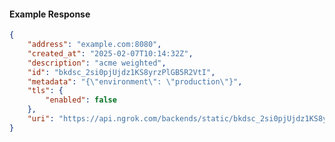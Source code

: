 <!-- Code generated for API Clients. DO NOT EDIT. -->

#### Example Response

```json
{
	"address": "example.com:8080",
	"created_at": "2025-02-07T10:14:32Z",
	"description": "acme weighted",
	"id": "bkdsc_2si0pjUjdz1KS8yrzPlGB5R2VtI",
	"metadata": "{\"environment\": \"production\"}",
	"tls": {
		"enabled": false
	},
	"uri": "https://api.ngrok.com/backends/static/bkdsc_2si0pjUjdz1KS8yrzPlGB5R2VtI"
}
```
